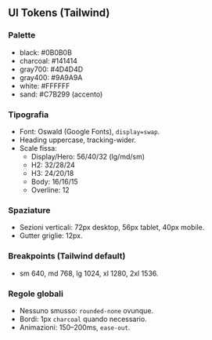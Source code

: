 ## UI Tokens (Tailwind)

### Palette
- black: #0B0B0B
- charcoal: #141414
- gray700: #4D4D4D
- gray400: #9A9A9A
- white: #FFFFFF
- sand: #C7B299 (accento)

### Tipografia
- Font: Oswald (Google Fonts), `display=swap`.
- Heading uppercase, tracking-wider.
- Scale fissa:
  - Display/Hero: 56/40/32 (lg/md/sm)
  - H2: 32/28/24
  - H3: 24/20/18
  - Body: 16/16/15
  - Overline: 12

### Spaziature
- Sezioni verticali: 72px desktop, 56px tablet, 40px mobile.
- Gutter griglie: 12px.

### Breakpoints (Tailwind default)
- sm 640, md 768, lg 1024, xl 1280, 2xl 1536.

### Regole globali
- Nessuno smusso: `rounded-none` ovunque.
- Bordi: 1px `charcoal` quando necessario.
- Animazioni: 150–200ms, `ease-out`.


